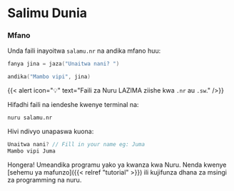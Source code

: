 # Salimu Dunia

### Mfano

Unda faili inayoitwa `salamu.nr` na andika mfano huu:

```go
fanya jina = jaza("Unaitwa nani? ")

andika("Mambo vipi", jina)
```

{{< alert icon="💡" text="Faili za Nuru LAZIMA ziishe kwa `.nr` au `.sw`." />}}

Hifadhi faili na iendeshe kwenye terminal na:

```bash
nuru salamu.nr
```

Hivi ndivyo unapaswa kuona:

```go
Unaitwa nani? // Fill in your name eg: Juma
Mambo vipi Juma
```

Hongera! Umeandika programu yako ya kwanza kwa Nuru. Nenda kwenye [sehemu ya mafunzo]({{< relref "tutorial" >}}) ili kujifunza dhana za msingi za programming na nuru.

